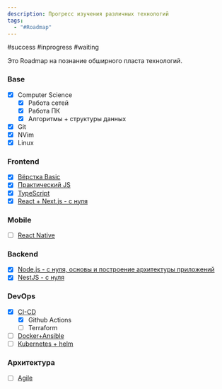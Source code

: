 ```yaml
---
description: Прогресс изучения различных технологий
tags:
  - "#Roadmap"
---
```


#success #inprogress #waiting

Это Roadmap на познание обширного пласта технологий.

### Base

- [x] Computer Science
	- [x] Работа сетей
	- [x] Работа ПК
	- [x] Алгоритмы + структуры данных
- [x] Git
- [x] NVim
- [x] Linux

### Frontend

- [x] [Вёрстка Basic](../Development/FrontEnd/HTML+CSS__Git+NPM/Базовая%20вёрстка/Вёрстка%20Basic.md)
- [x] [Практический JS](../Development/FrontEnd/Полный%20курс%20по%20JavaScript%20+%20React%20-%20с%20нуля%20до%20результата%20(2022)/Практический%20JS.md)
- [x] [TypeScript](../Development/TypeScript/TypeScript.md)
- [x] [React + Next.js - с нуля](../Development/FrontEnd/React%20+%20Next.js%20-%20с%20нуля.%20TypeScript,%20Hooks,%20SSR%20и%20CSS%20Grid%20(2021)/React%20+%20Next.js%20-%20с%20нуля.md)

### Mobile

- [ ] [React Native](../Development/MobileDev/React%20Native.md)

### Backend

- [x] [Node.js - с нуля, основы и построение архитектуры приложений](../Development/BackEnd/Антон%20Ларичев%20-%20%20Node.js%20-%20с%20нуля,%20основы%20и%20построение%20архитектуры%20приложений%20(2021)/Node.js%20-%20с%20нуля,%20основы%20и%20построение%20архитектуры%20приложений.md)
- [x] [NestJS - с нуля](../Development/BackEnd/NestJS%20-%20с%20нуля,%20современный%20backend%20на%20TypeScript%20и%20Node%20JS%20(2021)/NestJS%20-%20с%20нуля.md)

### DevOps

- [x] [CI-CD](../Programming%20Principes/CI-CD.md)
	- [x] Github Actions
	- [ ] Terraform
- [ ] [Docker+Ansible](../Development/DevOps/Docker%20+%20Ansible/Docker+Ansible.md)
- [ ] [Kubernetes + helm](../Development/DevOps/Kybernetes%20+%20Helm/Kubernetes%20+%20helm.md)

### Архитектура

- [ ] [Agile](../Soft/Agile.md)









